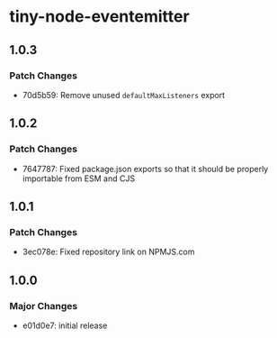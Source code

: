 # tiny-node-eventemitter

## 1.0.3

### Patch Changes

- 70d5b59: Remove unused `defaultMaxListeners` export

## 1.0.2

### Patch Changes

- 7647787: Fixed package.json exports so that it should be properly importable from ESM and CJS

## 1.0.1

### Patch Changes

- 3ec078e: Fixed repository link on NPMJS.com

## 1.0.0

### Major Changes

- e01d0e7: initial release
